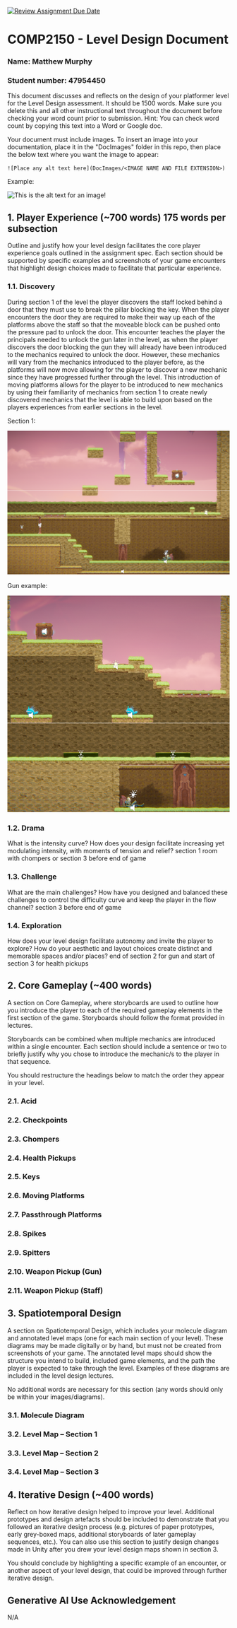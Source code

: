[![Review Assignment Due Date](https://classroom.github.com/assets/deadline-readme-button-24ddc0f5d75046c5622901739e7c5dd533143b0c8e959d652212380cedb1ea36.svg)](https://classroom.github.com/a/YyUO0xtt)
# COMP2150  - Level Design Document
### Name: Matthew Murphy
### Student number: 47954450 

This document discusses and reflects on the design of your platformer level for the Level Design assessment. It should be 1500 words. Make sure you delete this and all other instructional text throughout the document before checking your word count prior to submission. Hint: You can check word count by copying this text into a Word or Google doc.

Your document must include images. To insert an image into your documentation, place it in the "DocImages" folder in this repo, then place the below text where you want the image to appear:

```
![Place any alt text here](DocImages/<IMAGE NAME AND FILE EXTENSION>)
```

Example:

![This is the alt text for an image!](DocImages/exampleimage.png)

## 1. Player Experience (~700 words) 175 words per subsection 
Outline and justify how your level design facilitates the core player experience goals outlined in the assignment spec. Each section should be supported by specific examples and screenshots of your game encounters that highlight design choices made to facilitate that particular experience.

### 1.1. Discovery
During section 1 of the level the player discovers the staff locked behind a door that they must use to break the pillar blocking the key. When the player encounters the door they are required to make their way up each of the platforms above the staff so that the moveable block can be pushed onto the pressure pad to unlock the door. This encounter teaches the player the principals needed to unlock the gun later in the level, as when the player discovers the door blocking the gun they will already have been introduced to the mechanics required to unlock the door. However, these mechanics will vary from the mechanics introduced to the player before, as the platforms will now move allowing for the player to discover a new mechanic since they have progressed further through the level. This introduction of moving platforms allows for the player to be introduced to new mechanics by using their familiarity of mechanics from section 1 to create newly discovered mechanics that the level is able to build upon based on the players experiences from earlier sections in the level.

Section 1:

![Section1](DocImages/1.1_Discovery.png)

Gun example:

![Gun](DocImages/1.1_Discovery_2.png)


### 1.2. Drama
What is the intensity curve? How does your design facilitate increasing yet modulating intensity, with moments of tension and relief? 
section 1 room with chompers or section 3 before end of game

### 1.3. Challenge
What are the main challenges? How have you designed and balanced these challenges to control the difficulty curve and keep the player in the flow channel?
section 3 before end of game

### 1.4. Exploration
How does your level design facilitate autonomy and invite the player to explore? How do your aesthetic and layout choices create distinct and memorable spaces and/or places?
end of section 2 for gun and start of section 3 for health pickups

## 2. Core Gameplay (~400 words)
A section on Core Gameplay, where storyboards are used to outline how you introduce the player to each of the required gameplay elements in the first section of the game. Storyboards should follow the format provided in lectures.

Storyboards can be combined when multiple mechanics are introduced within a single encounter. Each section should include a sentence or two to briefly justify why you chose to introduce the mechanic/s to the player in that sequence.

You should restructure the headings below to match the order they appear in your level.

### 2.1. Acid

### 2.2. Checkpoints

### 2.3. Chompers

### 2.4. Health Pickups

### 2.5. Keys

### 2.6. Moving Platforms

### 2.7. Passthrough Platforms

### 2.8. Spikes

### 2.9. Spitters

### 2.10. Weapon Pickup (Gun)

### 2.11. Weapon Pickup (Staff)

## 3. Spatiotemporal Design
A section on Spatiotemporal Design, which includes your molecule diagram and annotated level maps (one for each main section of your level). These diagrams may be made digitally or by hand, but must not be created from screenshots of your game. The annotated level maps should show the structure you intend to build, included game elements, and the path the player is expected to take through the level. Examples of these diagrams are included in the level design lectures.

No additional words are necessary for this section (any words should only be within your images/diagrams).
 
### 3.1. Molecule Diagram

### 3.2. Level Map – Section 1

### 3.3.	Level Map – Section 2

### 3.4.	Level Map – Section 3

## 4. Iterative Design (~400 words)
Reflect on how iterative design helped to improve your level. Additional prototypes and design artefacts should be included to demonstrate that you followed an iterative design process (e.g. pictures of paper prototypes, early grey-boxed maps, additional storyboards of later gameplay sequences, etc.). You can also use this section to justify design changes made in Unity after you drew your level design maps shown in section 3. 

You should conclude by highlighting a specific example of an encounter, or another aspect of your level design, that could be improved through further iterative design.

## Generative AI Use Acknowledgement

N/A
